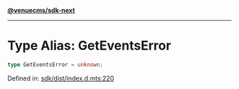 [**@venuecms/sdk-next**](../Index.md)

***

# Type Alias: GetEventsError

```ts
type GetEventsError = unknown;
```

Defined in: [sdk/dist/index.d.mts:220](https://github.com/venuecms/sdk/blob/1c1bdce3c89568d47e3eb3ec42df293b4e3a3a09/packages/sdk/dist/index.d.mts#L220)
